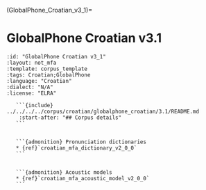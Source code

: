 
(GlobalPhone_Croatian_v3_1)=
# GlobalPhone Croatian v3.1

``````{corpus} GlobalPhone Croatian v3.1
:id: "GlobalPhone Croatian v3_1"
:layout: not_mfa
:template: corpus_template
:tags: Croatian;GlobalPhone
:language: "Croatian"
:dialect: "N/A"
:license: "ELRA"

   ```{include} ../../../../corpus/croatian/globalphone_croatian/3.1/README.md
    :start-after: "## Corpus details"
   ```


   ```{admonition} Pronunciation dictionaries
   * {ref}`croatian_mfa_dictionary_v2_0_0`
   ```


   ```{admonition} Acoustic models
   * {ref}`croatian_mfa_acoustic_model_v2_0_0`
   ```
``````

